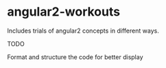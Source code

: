 # angular2-workouts

Includes trials of angular2 concepts in different ways.


TODO

Format and structure the code for better display
